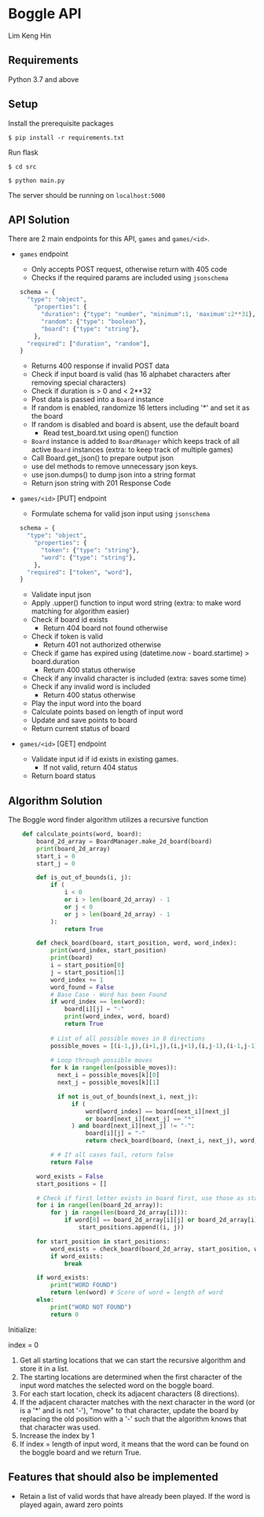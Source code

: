 # Boggle API

Lim Keng Hin

## Requirements

Python 3.7 and above

## Setup

Install the prerequisite packages

`$ pip install -r requirements.txt`

Run flask

`$ cd src`

`$ python main.py`

The server should be running on `localhost:5000`

## API Solution

There are 2 main endpoints for this API, `games` and `games/<id>`.

- `games` endpoint
  - Only accepts POST request, otherwise return with 405 code
  - Checks if the required params are included using `jsonschema`

  ``` python
  schema = {
    "type": "object",
      "properties": {
        "duration": {"type": "number", "minimum":1, 'maximum':2**31},
        "random": {"type": "boolean"},
        "board": {"type": "string"},
      },
    "required": ["duration", "random"],
  }
  ```

  - Returns 400 response if invalid POST data
  - Check if input board is valid (has 16 alphabet characters after removing special characters)
  - Check if duration is > 0 and < 2**32
  - Post data is passed into a `Board` instance
  - If random is enabled, randomize 16 letters including '*' and set it as the board
  - If random is disabled and board is absent, use the default board
    - Read test_board.txt using open() function
  - `Board` instance is added to `BoardManager` which keeps track of all active `Board` instances (extra: to keep track of multiple games)
  - Call Board.get_json() to prepare output json
  - use del methods to remove unnecessary json keys.
  - use json.dumps() to dump json into a string format
  - Return json string with 201 Response Code

- `games/<id>` [PUT] endpoint
  - Formulate schema for valid json input using `jsonschema`

  ``` python
  schema = {
    "type": "object",
      "properties": {
        "token": {"type": "string"},
        "word": {"type": "string"},
      },
    "required": ["token", "word"],
  }
  ```
  - Validate input json
  - Apply .upper() function to input word string (extra: to make word matching for algorithm easier)
  - Check if board id exists
    - Return 404 board not found otherwise
  - Check if token is valid
    - Return 401 not authorized otherwise
  - Check if game has expired using (datetime.now - board.startime) > board.duration
    - Return 400 status otherwise
  - Check if any invalid character is included (extra: saves some time)
  - Check if any invalid word is included
    - Return 400 status otherwise
  - Play the input word into the board
  - Calculate points based on length of input word
  - Update and save points to board
  - Return current status of board

- `games/<id>` [GET] endpoint
  - Validate input id if id exists in existing games.
    - If not valid, return 404 status
  - Return board status

## Algorithm Solution

The Boggle word finder algorithm utilizes a recursive function

``` python
    def calculate_points(word, board):
        board_2d_array = BoardManager.make_2d_board(board)
        print(board_2d_array)
        start_i = 0
        start_j = 0

        def is_out_of_bounds(i, j):
            if (
                i < 0
                or i > len(board_2d_array) - 1
                or j < 0
                or j > len(board_2d_array) - 1
            ):
                return True

        def check_board(board, start_position, word, word_index):
            print(word_index, start_position)
            print(board)
            i = start_position[0]
            j = start_position[1]
            word_index += 1
            word_found = False
            # Base Case - Word has been Found
            if word_index == len(word):
                board[i][j] = "-"
                print(word_index, word, board)
                return True
            
            # List of all possible moves in 8 directions
            possible_moves = [(i-1,j),(i+1,j),(i,j+1),(i,j-1),(i-1,j-1),(i-1,j+1),(i+1,j+1),(i+1,j-1)]
            
            # Loop through possible moves
            for k in range(len(possible_moves)):
              next_i = possible_moves[k][0]
              next_j = possible_moves[k][1]

              if not is_out_of_bounds(next_i, next_j):
                  if (
                      word[word_index] == board[next_i][next_j]
                      or board[next_i][next_j] == "*"
                  ) and board[next_i][next_j] != "-":
                      board[i][j] = "-"
                      return check_board(board, (next_i, next_j), word, word_index)

            # # If all cases fail, return false
            return False

        word_exists = False
        start_positions = []

        # Check if first letter exists in board first, use those as starting point
        for i in range(len(board_2d_array)):
            for j in range(len(board_2d_array[i])):
                if word[0] == board_2d_array[i][j] or board_2d_array[i][j] == "*":
                    start_positions.append((i, j))

        for start_position in start_positions:
            word_exists = check_board(board_2d_array, start_position, word, 0)
            if word_exists:
                break

        if word_exists:
            print("WORD FOUND")
            return len(word) # Score of word = length of word
        else:
            print("WORD NOT FOUND")
            return 0

```

Initialize:

index = 0

1. Get all starting locations that we can start the recursive algorithm and store it in a list.
2. The starting locations are determined when the first character of the input word matches the selected word on the boggle board.
3. For each start location, check its adjacent characters (8 directions).
4. If the adjacent character matches with the next character in the word (or is a '*' and is not '-'), "move" to that character, update the board by replacing the old position with a '-' such that the algorithm knows that that character was used.
5. Increase the index by 1
6. If index = length of input word, it means that the word can be found on the boggle board and we return True.

## Features that should also be implemented

- Retain a list of valid words that have already been played. If the word is played again, award zero points
